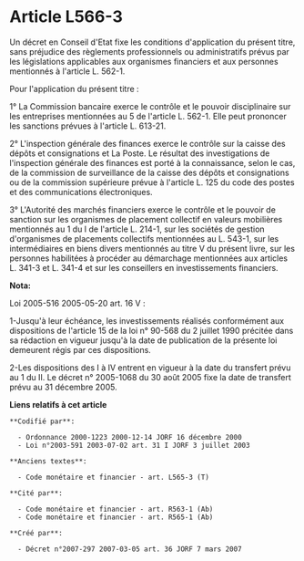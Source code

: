 # Article L566-3

Un décret en Conseil d'Etat fixe les conditions d'application du présent titre, sans préjudice des règlements professionnels
ou administratifs prévus par les législations applicables aux organismes financiers et aux personnes mentionnés à l'article
L. 562-1.

Pour l'application du présent titre :

1° La Commission bancaire exerce le contrôle et le pouvoir disciplinaire sur les entreprises mentionnées au 5 de l'article L.
562-1. Elle peut prononcer les sanctions prévues à l'article L. 613-21.

2° L'inspection générale des finances exerce le contrôle sur la caisse des dépôts et consignations et La Poste. Le résultat
des investigations de l'inspection générale des finances est porté à la connaissance, selon le cas, de la commission de
surveillance de la caisse des dépôts et consignations ou de la commission supérieure prévue à l'article L. 125 du code des
postes et des communications électroniques.

3° L'Autorité des marchés financiers exerce le contrôle et le pouvoir de sanction sur les organismes de placement collectif
en valeurs mobilières mentionnés au 1 du I de l'article L. 214-1, sur les sociétés de gestion d'organismes de placements
collectifs mentionnées au L. 543-1, sur les intermédiaires en biens divers mentionnés au titre V du présent livre, sur les
personnes habilitées à procéder au démarchage mentionnées aux articles L. 341-3 et L. 341-4 et sur les conseillers en
investissements financiers.

**Nota:**

Loi 2005-516 2005-05-20 art. 16 V : 

1-Jusqu'à leur échéance, les investissements réalisés conformément aux dispositions de l'article 15 de la loi n° 90-568 du 2
juillet 1990 précitée dans sa rédaction en vigueur jusqu'à la date de publication de la présente loi demeurent régis par ces
dispositions. 

2-Les dispositions des I à IV entrent en vigueur à la date du transfert prévu au 1 du II. Le décret n° 2005-1068 du 30 août
2005 fixe la date de transfert prévu au 31 décembre 2005.

**Liens relatifs à cet article**

	**Codifié par**:

	  - Ordonnance 2000-1223 2000-12-14 JORF 16 décembre 2000
	  - Loi n°2003-591 2003-07-02 art. 31 I JORF 3 juillet 2003

	**Anciens textes**:

	  - Code monétaire et financier - art. L565-3 (T)

	**Cité par**:

	  - Code monétaire et financier - art. R563-1 (Ab)
	  - Code monétaire et financier - art. R565-1 (Ab)

	**Créé par**:

	  - Décret n°2007-297 2007-03-05 art. 36 JORF 7 mars 2007
